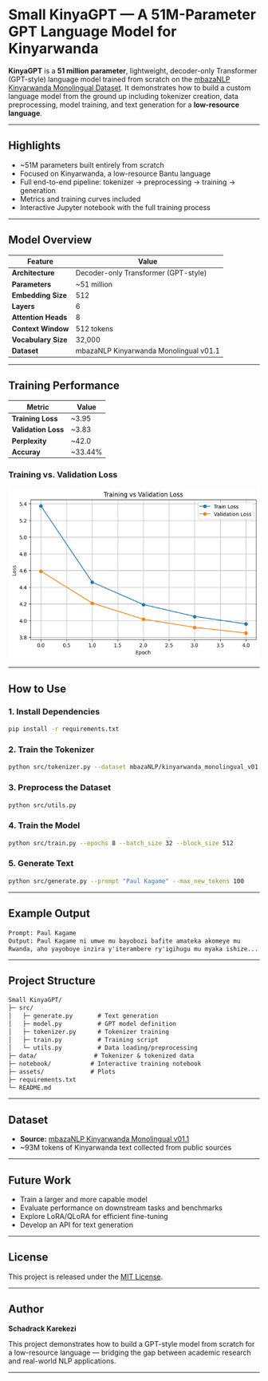 
# Small KinyaGPT — A 51M-Parameter GPT Language Model for Kinyarwanda

**KinyaGPT** is a **51 million parameter**, lightweight, decoder-only Transformer (GPT-style) language model trained from scratch on the [mbazaNLP Kinyarwanda Monolingual Dataset](https://huggingface.co/datasets/mbazaNLP/kinyarwanda_monolingual_v01.1).
It demonstrates how to build a custom language model from the ground up including tokenizer creation, data preprocessing, model training, and text generation for a **low-resource language**.

---

## Highlights

* ~51M parameters built entirely from scratch
* Focused on Kinyarwanda, a low-resource Bantu language
* Full end-to-end pipeline: tokenizer → preprocessing → training → generation
* Metrics and training curves included
* Interactive Jupyter notebook with the full training process

---

## Model Overview

| Feature             | Value                                  |
| ------------------- | -------------------------------------- |
| **Architecture**    | Decoder-only Transformer (GPT-style)   |
| **Parameters**      | ~51 million                            |
| **Embedding Size**  | 512                                    |
| **Layers**          | 6                                      |
| **Attention Heads** | 8                                      |
| **Context Window**  | 512 tokens                             |
| **Vocabulary Size** | 32,000                                 |
| **Dataset**         | mbazaNLP Kinyarwanda Monolingual v01.1 |

---

## Training Performance

| Metric              | Value |
| ------------------- | ----- |
| **Training Loss**   | ~3.95 |
| **Validation Loss** | ~3.83 |
| **Perplexity**      | ~42.0 |
| **Accuray**         | ~33.44%|

### Training vs. Validation Loss

![Training vs Validation Loss](./assets/train_val_loss.png)

---

## How to Use

### 1. Install Dependencies

```bash
pip install -r requirements.txt
```

### 2. Train the Tokenizer

```bash
python src/tokenizer.py --dataset mbazaNLP/kinyarwanda_monolingual_v01.1 --vocab_size 32000 --save_path data/kinyarwanda_bpe.json
```

### 3. Preprocess the Dataset

```bash
python src/utils.py
```

### 4. Train the Model

```bash
python src/train.py --epochs 8 --batch_size 32 --block_size 512
```

### 5. Generate Text

```bash
python src/generate.py --prompt "Paul Kagame" --max_new_tokens 100
```

---

## Example Output

```text
Prompt: Paul Kagame
Output: Paul Kagame ni umwe mu bayobozi bafite amateka akomeye mu Rwanda, aho yayoboye inzira y'iterambere ry'igihugu mu myaka ishize...
```

---

## Project Structure

```
Small KinyaGPT/
├─ src/
│   ├─ generate.py       # Text generation
│   ├─ model.py          # GPT model definition
│   ├─ tokenizer.py      # Tokenizer training
│   ├─ train.py          # Training script
│   └─ utils.py          # Data loading/preprocessing
├─ data/                # Tokenizer & tokenized data
├─ notebook/           # Interactive training notebook
├─ assets/             # Plots
├─ requirements.txt
└─ README.md
```

---

## Dataset

* **Source:** [mbazaNLP Kinyarwanda Monolingual v01.1](https://huggingface.co/datasets/mbazaNLP/kinyarwanda_monolingual_v01.1)
* ~93M tokens of Kinyarwanda text collected from public sources

---

## Future Work

* Train a larger and more capable model
* Evaluate performance on downstream tasks and benchmarks
* Explore LoRA/QLoRA for efficient fine-tuning
* Develop an API for text generation

---

## License

This project is released under the [MIT License](./LICENSE).

---

## Author

**Schadrack Karekezi**

This project demonstrates how to build a GPT-style model from scratch for a low-resource language — bridging the gap between academic research and real-world NLP applications.

---
